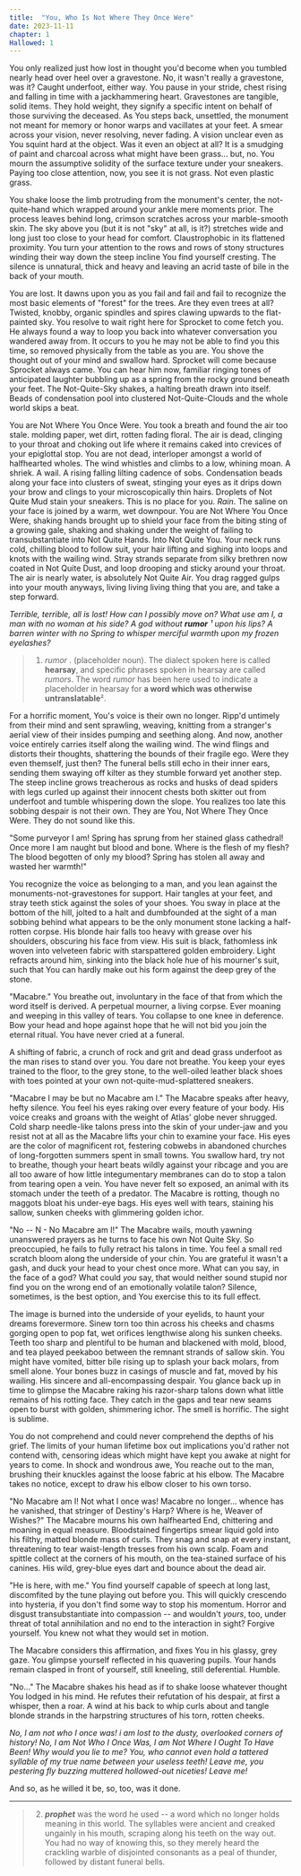 ```yaml
---
title:  "You, Who Is Not Where They Once Were"
date: 2023-11-11
chapter: 1
Hallowed: 1
---
```

You only realized just how lost in thought you'd become when you tumbled nearly head over heel over a gravestone. No, it wasn't really a gravestone, was it? Caught underfoot, either way. You pause in your stride, chest rising and falling in time with a jackhammering heart. Gravestones are tangible, solid items. They hold weight, they signify a specific intent on behalf of those surviving the deceased. As You steps back, unsettled, the monument not meant for memory or honor warps and vacillates at your feet. A smear across your vision, never resolving, never fading. A vision unclear even as You squint hard at the object. Was it even an object at all? It is a smudging of paint and charcoal across what might have been grass... but, no. You mourn the assumptive solidity of the surface texture under your sneakers. Paying too close attention, now, you see it is not grass. Not even plastic grass.

You shake loose the limb protruding from the monument's center, the not-quite-hand which wrapped around your ankle mere moments prior. The process leaves behind long, crimson scratches across your marble-smooth skin. The sky above you (but it is not "sky" at all, is it?) stretches wide and long just too close to your head for comfort. Claustrophobic in its flattened proximity. You turn your attention to the rows and rows of stony structures winding their way down the steep incline You find yourself cresting. The silence is unnatural, thick and heavy and leaving an acrid taste of bile in the back of your mouth. 

You are lost. It dawns upon you as you fail and fail and fail to recognize the most basic elements of "forest" for the trees. Are they even trees at all? Twisted, knobby, organic spindles and spires clawing upwards to the flat-painted sky. You resolve to wait right here for Sprocket to come fetch you. He always found a way to loop you back into whatever conversation you wandered away from. It occurs to you he may not be able to find you this time, so removed physically from the table as you are. You shove the thought out of your mind and swallow hard. Sprocket will come because Sprocket always came. You can hear him now, familiar ringing tones of anticipated laughter bubbling up as a spring from the rocky ground beneath your feet. The Not-Quite-Sky shakes, a halting breath drawn into itself. Beads of condensation pool into clustered Not-Quite-Clouds and the whole world skips a beat.

You are Not Where You Once Were. You took a breath and found the air too stale. molding paper, wet dirt, rotten fading floral. The air is dead, clinging to your throat and choking out life where it remains caked into crevices of your epiglottal stop. You are not dead, interloper amongst a world of halfhearted wholes. The wind whistles and climbs to a low, whining moan. A shriek. A wail. A rising falling lilting cadence of sobs. Condensation beads along your face into clusters of sweat, stinging your eyes as it drips down your brow and clings to your microscopically thin hairs. Droplets of Not Quite Mud stain your sneakers. This is no place for you. *Rain*. The saline on your face is joined by a warm, wet downpour. You are Not Where You Once Were, shaking hands brought up to shield your face from the biting sting of a growing gale, shaking and shaking under the weight of failing to transubstantiate into Not Quite Hands. Into Not Quite You. Your neck runs cold, chilling blood to follow suit, your hair lifting and sighing into loops and knots with the wailing wind. Stray strands separate from silky brethren now coated in Not Quite Dust, and loop drooping and sticky around your throat. The air is nearly water, is absolutely Not Quite Air. You drag ragged gulps into your mouth anyways, living living living thing that you are, and take a step forward.

*Terrible, terrible, all is lost! How can I possibly move on? What use am I, a man with no woman at his side? A god without **rumor** ¹ upon his lips? A barren winter with no Spring to whisper merciful warmth upon my frozen eyelashes?*
>  1. *rumor* . (placeholder noun). The dialect spoken here is called **hearsay**, and specific phrases spoken in hearsay are  called *rumors*.  The word *rumor* has been here used to indicate a placeholder in hearsay for **a word which was otherwise untranslatable**².

For a horrific moment, You's voice is their own no longer. Ripp'd untimely from their mind and sent sprawling, weaving, knitting from a stranger's aerial view of their insides pumping and seething along. And now, another voice entirely carries itself along the wailing wind. The wind flings and distorts their thoughts, shattering the bounds of their fragile ego. Were they even themself, just then? The funeral bells still echo in their inner ears, sending them swaying off kilter as they stumble forward yet another step. The steep incline grows treacherous as rocks and husks of dead spiders with legs curled up against their innocent chests both skitter out from underfoot and tumble whispering down the slope. You realizes too late this sobbing despair is not their own. They are You, Not Where They Once Were. They do not sound like this.

"Some purveyor I am! Spring has sprung from her stained glass cathedral! Once more I am naught but blood and bone. Where is the flesh of my flesh? The blood begotten of only my blood? Spring has stolen all away and wasted her warmth!"

You recognize the voice as belonging to a man, and you lean against the monuments-not-gravestones for support. Hair tangles at your feet, and stray teeth stick against the soles of your shoes. You sway in place at the bottom of the hill, jolted to a halt and dumbfounded at the sight of a man sobbing behind what appears to be the only monument stone lacking a half-rotten corpse. His blonde hair falls too heavy with grease over his shoulders, obscuring his face from view. His suit is black, fathomless ink woven into velveteen fabric with starspattered golden embroidery. Light refracts around him, sinking into the black hole hue of his mourner's suit, such that You can hardly make out his form against the deep grey of the stone.

"Macabre." You breathe out, involuntary in the face of that from which the word itself is derived. A perpetual mourner, a living corpse. Ever moaning and weeping in this valley of tears. You collapse to one knee in deference. Bow your head and hope against hope that he will not bid you join the eternal ritual. You have never cried at a funeral.

A shifting of fabric, a crunch of rock and grit and dead grass underfoot as the man rises to stand over you. You dare not breathe. You keep your eyes trained to the floor, to the grey stone, to the well-oiled leather black shoes with toes pointed at your own not-quite-mud-splattered sneakers. 

"Macabre I may be but no Macabre am I." The Macabre speaks after  heavy, hefty silence. You feel his eyes raking over every feature of your body. His voice creaks and groans with the weight of Atlas' globe never shrugged. Cold sharp needle-like talons press into the skin of your under-jaw and you resist not at all as the Macabre lifts your chin to examine your face. His eyes are the color of magnificent rot, festering cobwebs in abandoned churches of long-forgotten summers spent in small towns. You swallow hard, try not to breathe, though your heart beats wildly against your ribcage and you are all too aware of how little integumentary membranes can do to stop a talon from tearing open a vein. You have never felt so exposed, an animal with its stomach under the teeth of a predator. The Macabre is rotting, though no maggots bloat his under-eye bags. His eyes well with tears, staining his sallow, sunken cheeks with glimmering golden ichor.

"No -- N - No Macabre am I!" The Macabre wails, mouth yawning unanswered prayers as he turns to face his own Not Quite Sky. So preoccupied, he fails to fully retract his talons in time. You feel a small red scratch bloom along the underside of your chin. You are grateful it wasn't a gash, and duck your head to your chest once more. What can you say, in the face of a god? What could *you* say, that would neither sound stupid nor find you on the wrong end of an emotionally volatile talon? Silence, sometimes, is the best option, and You exercise this to its full effect.

The image is burned into the underside of your eyelids, to haunt your dreams forevermore. Sinew torn too thin across his cheeks and chasms gorging open to pop fat, wet orifices lengthwise along his sunken cheeks. Teeth too sharp and plentiful to be human and blackened with mold, blood, and tea played peekaboo between the remnant strands of sallow skin. You might have vomited, bitter bile rising up to splash your back molars, from smell alone. Your bones buzz in casings of muscle and fat, moved by his wailing. His sincere and all-encompassing despair. You glance back up in time to glimpse the Macabre raking his razor-sharp talons down what little remains of his rotting face. They catch in the gaps and tear new seams open to burst with golden, shimmering ichor. The smell is horrific. The sight is sublime.

You do not comprehend and could never comprehend the depths of his grief. The limits of your human lifetime box out implications you'd rather not contend with, censoring ideas which might have kept you awake at night for years to come. In shock and wondrous awe, You reache out to the man, brushing their knuckles against the loose fabric at his elbow. The Macabre takes no notice, except to draw his elbow closer to his own torso.

"No Macabre am I! Not what I once was! Macabre no longer... whence has he vanished, that stringer of Destiny's Harp? Where is he, Weaver of Wishes?" The Macabre mourns his own halfhearted End, chittering and moaning in equal measure. Bloodstained fingertips smear liquid gold into his filthy, matted blonde mass of curls. They snag and snap at every instant, threatening to tear waist-length tresses from his own scalp. Foam and spittle collect at the corners of his mouth, on the tea-stained surface of his canines. His wild, grey-blue eyes dart and bounce about the dead air.   
  
  "He is here, with me." You find yourself capable of speech at long last, discomfited by the tune playing out before you. This will quickly crescendo into hysteria, if you don't find some way to stop his momentum. Horror and disgust transubstantiate into compassion -- and wouldn't *yours*, too, under threat of total annihilation and no end to the interaction in sight? Forgive yourself. You knew not what they would set in motion.

The Macabre considers this affirmation, and fixes You in his glassy, grey gaze. You glimpse yourself reflected in his quavering pupils. Your hands remain clasped in front of yourself, still kneeling, still deferential. Humble.

"No..." The Macabre shakes his head as if to shake loose whatever thought You lodged in his mind. He refutes their refutation of his despair, at first a whisper, then a roar. A wind at his back to whip curls about and tangle blonde strands in the harpstring structures of his torn, rotten cheeks.

*No, I am not who I once was! i am lost to the dusty, overlooked corners of history! No, I am Not Who I Once Was, I am Not Where I Ought To Have Been! Why would you lie to me? You, who cannot even hold a tattered syllable of my true name between your useless teeth! Leave me, you pestering fly buzzing muttered hollowed-out niceties! Leave me!*

And so, as he willed it be, so, too, was it done.


 ---
>
>2.   ***prophet*** was the word he used -- a word which no longer holds meaning in this world. The syllables were ancient and creaked ungainly in his mouth, scraping along his teeth on the way out. You had no way of knowing this, so they merely heard the crackling warble of disjointed consonants as a peal of thunder, followed by distant funeral bells.

